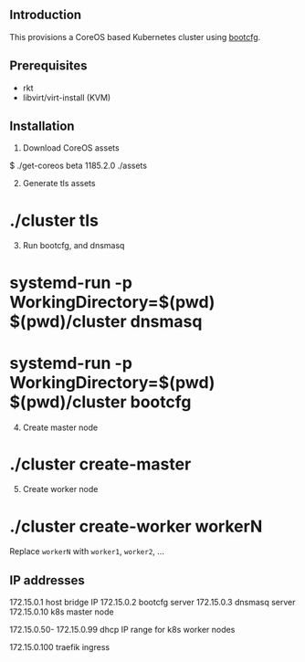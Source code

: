 ## Introduction

This provisions a CoreOS based Kubernetes cluster using [bootcfg](https://github.com/coreos/coreos-baremetal/blob/master/Documentation/bootcfg.md).

## Prerequisites 

- rkt
- libvirt/virt-install (KVM)

## Installation

1. Download CoreOS assets

  $ ./get-coreos beta 1185.2.0 ./assets

2. Generate tls assets

  # ./cluster tls

3. Run bootcfg, and dnsmasq

  # systemd-run -p WorkingDirectory=$(pwd) $(pwd)/cluster dnsmasq
  # systemd-run -p WorkingDirectory=$(pwd) $(pwd)/cluster bootcfg

4. Create master node

  # ./cluster create-master

5. Create worker node

  # ./cluster create-worker workerN

Replace `workerN` with `worker1`, `worker2`, ...

## IP addresses

172.15.0.1   host bridge IP
172.15.0.2   bootcfg server
172.15.0.3   dnsmasq server
172.15.0.10  k8s master node

172.15.0.50-
172.15.0.99  dhcp IP range for k8s worker nodes

172.15.0.100 traefik ingress
